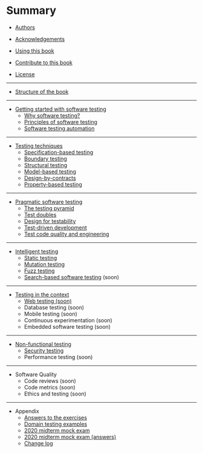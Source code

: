 # Summary

* [Authors](chapters/preface/authors.md)

* [Acknowledgements](chapters/preface/acknowledgements.md)

* [Using this book](chapters/preface/use.md)

* [Contribute to this book](chapters/preface/contribute.md)

* [License](chapters/preface/license.md)

----

* [Structure of the book](chapters/preface/structure.md)

----

* [Getting started with software testing](chapters/getting-started/README.md)
	* [Why software testing?](chapters/getting-started/why-software-testing.md)
	* [Principles of software testing](chapters/getting-started/testing-principles.md)
	* [Software testing automation](chapters/getting-started/test-automation.md)

----

* [Testing techniques](chapters/testing-techniques/README.md)
	* [Specification-based testing](chapters/testing-techniques/specification-based-testing.md)
	* [Boundary testing](chapters/testing-techniques/boundary-testing.md)
	* [Structural testing](chapters/testing-techniques/structural-testing.md)
	* [Model-based testing](chapters/testing-techniques/model-based-testing.md)
	* [Design-by-contracts](chapters/testing-techniques/design-by-contracts.md)
	* [Property-based testing](chapters/testing-techniques/property-based-testing.md)

----

* [Pragmatic software testing](chapters/pragmatic-testing/README.md)
	* [The testing pyramid](chapters/pragmatic-testing/testing-pyramid.md)
	* [Test doubles](chapters/pragmatic-testing/test-doubles.md)
	* [Design for testability](chapters/pragmatic-testing/design-for-testability.md)
	* [Test-driven development](chapters/pragmatic-testing/tdd.md)
	* [Test code quality and engineering](chapters/pragmatic-testing/test-code-quality.md)

----

* [Intelligent testing](chapters/intelligent-testing/README.md)
	* [Static testing](chapters/intelligent-testing/static-testing.md)
	* [Mutation testing](chapters/intelligent-testing/mutation-testing.md)
	* [Fuzz testing](chapters/intelligent-testing/fuzzing.md)
	* [Search-based software testing](chapters/intelligent-testing/sbst.md) (soon)

----

* [Testing in the context](chapters/testing-into-context/README.md)
	* [Web testing (soon)](chapters/testing-into-context/web-testing.md)
	* Database testing (soon)
	* Mobile testing (soon)
	* Continuous experimentation (soon)
	* Embedded software testing (soon)

----

* [Non-functional testing](chapters/non-functional-testing/README.md)
	* [Security testing](chapters/non-functional-testing/security-testing.md)
	* Performance testing (soon)

---

* Software Quality
	* Code reviews (soon)
	* Code metrics (soon)
	* Ethics and testing (soon)

---

* Appendix
	* [Answers to the exercises](chapters/appendix/answers.md)
	* [Domain testing examples](chapters/testing-techniques/domain-testing.md)
	* [2020 midterm mock exam](chapters/appendix/2020-midterm-preparation.md)
	* [2020 midterm mock exam (answers)](chapters/appendix/2020-midterm-preparation-answers.md)
	* [Change log](chapters/appendix/changelog.md)
